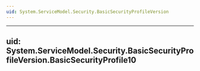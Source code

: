 ```yaml
---
uid: System.ServiceModel.Security.BasicSecurityProfileVersion
---
```


---
uid: System.ServiceModel.Security.BasicSecurityProfileVersion.BasicSecurityProfile10
---
